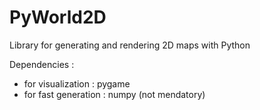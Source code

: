 # PyWorld2D
Library for generating and rendering 2D maps with Python

Dependencies :
  * for visualization : pygame
  * for fast generation : numpy (not mendatory)

